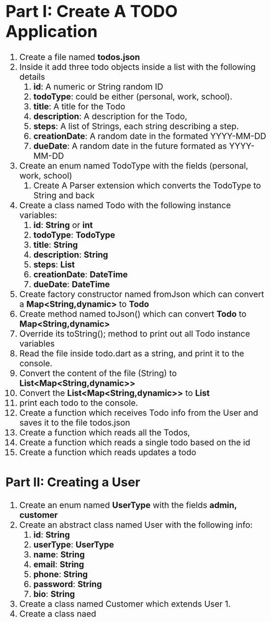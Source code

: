 <style type="text/css"> 
body {
   font-size: 20pt;
}
</style>

# Part I: Create A TODO Application

1. Create a file named **todos.json**
2. Inside it add three todo objects inside a list with the following details
   1. **id**: A numeric or String random ID
   2. **todoType**: could be either (personal, work, school). 
   3. **title**: A title for the Todo 
   4. **description**: A description for the Todo, 
   5. **steps**: A list of Strings, each string describing a step. 
   6. **creationDate**: A random date in the formated YYYY-MM-DD
   7. **dueDate**: A random date in the future formated as YYYY-MM-DD
5. Create an enum named TodoType with the fields (personal, work, school)
   1. Create A Parser extension which converts the TodoType to String and back
6. Create a class named Todo with the following instance variables:
   1. **id**: **String** or **int**
   2. **todoType**: **TodoType**
   3. **title**: **String**
   4. **description**: **String**
   5. **steps**: **List<String>**
   6. **creationDate**: **DateTime**
   7. **dueDate**: **DateTime**
7. Create factory constructor named fromJson which can convert a **Map<String,dynamic>** to **Todo**
8. Create method named toJson() which can convert **Todo** to **Map<String,dynamic>**
9. Override its toString(); method to print out all Todo instance variables
10. Read the file inside todo.dart as a string, and print it to the console.
11. Convert the content of the file (String) to **List<Map<String,dynamic>>**
12. Convert the **List<Map<String,dynamic>>** to **List<Todo>**
13. print each todo to the console. 
14. Create a function which receives Todo info from the User and saves it to the file todos.json
15. Create a function which reads all the Todos, 
16. Create a function which reads a single todo based on the id
17. Create a function which reads updates a todo 

## Part II: Creating a User
1. Create an enum named **UserType** with the fields **admin, customer**
2. Create an abstract class named User with the following info:
   1. **id**: **String**
   2. **userType**: **UserType**
   3. **name**: **String**
   4. **email**: **String**
   5. **phone**: **String**
   6. **password**: **String**
   7. **bio**: **String**
3. Create a class named Customer which extends User 
   1. 
4. Create a class naed 
